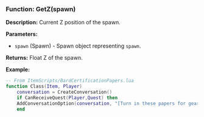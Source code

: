 ### Function: GetZ(spawn)

**Description:**
Current Z position of the spawn.

**Parameters:**
- `spawn` (Spawn) - Spawn object representing `spawn`.

**Returns:** Float Z of the spawn.

**Example:**

```lua
-- From ItemScripts/BardCertificationPapers.lua
function Class(Item, Player)
    conversation = CreateConversation()
    if CanReceiveQuest(Player,Quest) then
    AddConversationOption(conversation, "[Turn in these papers for gear]","QuestStart")
    end
```
